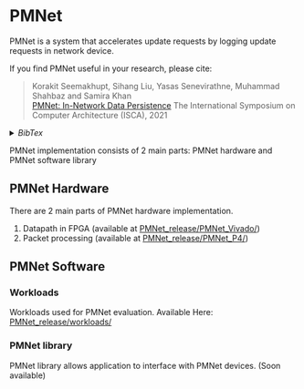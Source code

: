 # PMNet

PMNet is a system that accelerates update requests by logging update requests in network device.

If you find PMNet useful in your research, please cite:

> Korakit Seemakhupt, Sihang Liu, Yasas Senevirathne, Muhammad Shahbaz and Samira Khan  
> [PMNet: In-Network Data Persistence](https://www.cs.virginia.edu/~smk9u/PMNet_ISCA2021.pdf) 
> The International Symposium on Computer Architecture (ISCA), 2021

<details><summary><i>BibTex</i></summary>
<p>

```
@inproceedings{seemakhupt2021pmnet,
  title={PMNet: In-Network Data Persistence},
  author={Seemakhupt, Korakit and Liu, Sihang and Senevirathne, Yasas and Shahbaz, Muhammad and Khan, Samira},
  booktitle={2021 ACM/IEEE 48th Annual International Symposium on Computer Architecture (ISCA)},
  year={2021}
}
```

</p>
</details>

PMNet implementation consists of 2 main parts: PMNet hardware and PMNet software library

## PMNet Hardware
There are 2 main parts of PMNet hardware implementation.
1. Datapath in FPGA (available at [PMNet_release/PMNet_Vivado/](PMNet_release/PMNet_Vivado/))
2. Packet processing (available at [PMNet_release/PMNet_P4/](PMNet_release/PMNet_P4/))

## PMNet Software
### Workloads
Workloads used for PMNet evaluation.
Available Here: [PMNet_release/workloads/](PMNet_release/workloads/)
### PMNet library
PMNet library allows application to interface with PMNet devices.
(Soon available)